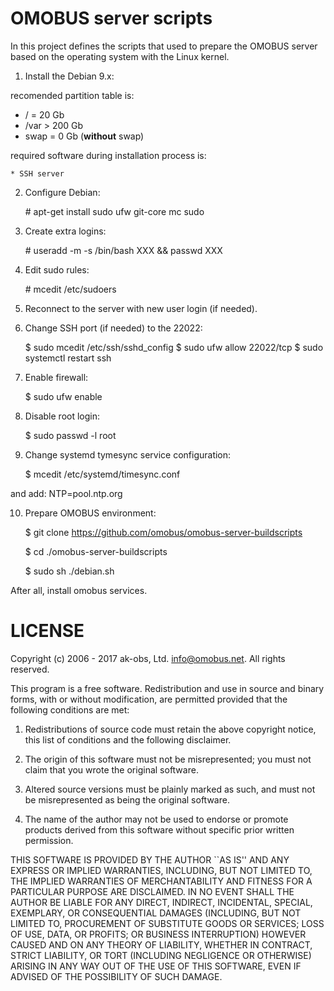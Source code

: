 # OMOBUS server scripts

In this project defines the scripts that used to prepare the OMOBUS 
server based on the operating system with the Linux kernel.

1. Install the Debian 9.x:

recomended partition table is:
-    /       = 20 Gb
-    /var    > 200 Gb
-    swap    = 0 Gb (__without__ swap)

required software during installation process is:

    * SSH server

2. Configure Debian:

    \# apt-get install sudo ufw git-core mc sudo

3. Create extra logins:

    \# useradd -m -s /bin/bash XXX && passwd XXX

4. Edit sudo rules:

    \# mcedit /etc/sudoers

5. Reconnect to the server with new user login (if needed).

6. Change SSH port (if needed) to the 22022:

    $ sudo mcedit /etc/ssh/sshd_config
    $ sudo ufw allow 22022/tcp
    $ sudo systemctl restart ssh

7. Enable firewall:

    $ sudo ufw enable

8. Disable root login:

    $ sudo passwd -l root

9. Change systemd tymesync service configuration:

    $ mcedit /etc/systemd/timesync.conf

and add: NTP=pool.ntp.org

10. Prepare OMOBUS environment:

    $ git clone https://github.com/omobus/omobus-server-buildscripts

    $ cd ./omobus-server-buildscripts

    $ sudo sh ./debian.sh

After all, install omobus services.


# LICENSE

Copyright (c) 2006 - 2017 ak-obs, Ltd. <info@omobus.net>.
All rights reserved.

This program is a free software. Redistribution and use in source
and binary forms, with or without modification, are permitted provided
that the following conditions are met:

1. Redistributions of source code must retain the above copyright
   notice, this list of conditions and the following disclaimer.

2. The origin of this software must not be misrepresented; you must
   not claim that you wrote the original software.

3. Altered source versions must be plainly marked as such, and must
   not be misrepresented as being the original software.

4. The name of the author may not be used to endorse or promote
   products derived from this software without specific prior written
   permission.

THIS SOFTWARE IS PROVIDED BY THE AUTHOR ``AS IS'' AND ANY EXPRESS
OR IMPLIED WARRANTIES, INCLUDING, BUT NOT LIMITED TO, THE IMPLIED
WARRANTIES OF MERCHANTABILITY AND FITNESS FOR A PARTICULAR PURPOSE
ARE DISCLAIMED.  IN NO EVENT SHALL THE AUTHOR BE LIABLE FOR ANY
DIRECT, INDIRECT, INCIDENTAL, SPECIAL, EXEMPLARY, OR CONSEQUENTIAL
DAMAGES (INCLUDING, BUT NOT LIMITED TO, PROCUREMENT OF SUBSTITUTE
GOODS OR SERVICES; LOSS OF USE, DATA, OR PROFITS; OR BUSINESS
INTERRUPTION) HOWEVER CAUSED AND ON ANY THEORY OF LIABILITY,
WHETHER IN CONTRACT, STRICT LIABILITY, OR TORT (INCLUDING
NEGLIGENCE OR OTHERWISE) ARISING IN ANY WAY OUT OF THE USE OF THIS
SOFTWARE, EVEN IF ADVISED OF THE POSSIBILITY OF SUCH DAMAGE.
